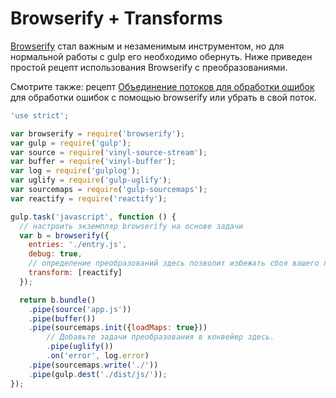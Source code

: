 # Browserify + Transforms

[Browserify](https://github.com/browserify/browserify) стал важным и незаменимым инструментом, но для нормальной работы с gulp его необходимо обернуть.
Ниже приведен простой рецепт использования Browserify с преобразованиями.

Смотрите также: рецепт [Объединение потоков для обработки ошибок](https://github.com/gulpjs/gulp/blob/master/docs/recipes/combining-streams-to-handle-errors.md) для обработки ошибок с помощью browserify или убрать в свой поток.

``` javascript
'use strict';

var browserify = require('browserify');
var gulp = require('gulp');
var source = require('vinyl-source-stream');
var buffer = require('vinyl-buffer');
var log = require('gulplog');
var uglify = require('gulp-uglify');
var sourcemaps = require('gulp-sourcemaps');
var reactify = require('reactify');

gulp.task('javascript', function () {
  // настроить экземпляр browserify на основе задачи
  var b = browserify({
    entries: './entry.js',
    debug: true,
    // определение преобразований здесь позволит избежать сбоя вашего потока
    transform: [reactify]
  });

  return b.bundle()
    .pipe(source('app.js'))
    .pipe(buffer())
    .pipe(sourcemaps.init({loadMaps: true}))
        // Добавьте задачи преобразования в конвейер здесь.
        .pipe(uglify())
        .on('error', log.error)
    .pipe(sourcemaps.write('./'))
    .pipe(gulp.dest('./dist/js/'));
});
```
